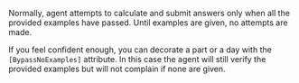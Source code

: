 Normally, agent attempts to calculate and submit answers only when all the provided examples have passed. Until examples are given, no attempts are made.

If you feel confident enough, you can decorate a part or a day with the `[BypassNoExamples]` attribute. In this case the agent will still verify the provided examples but will not complain if none are given.
